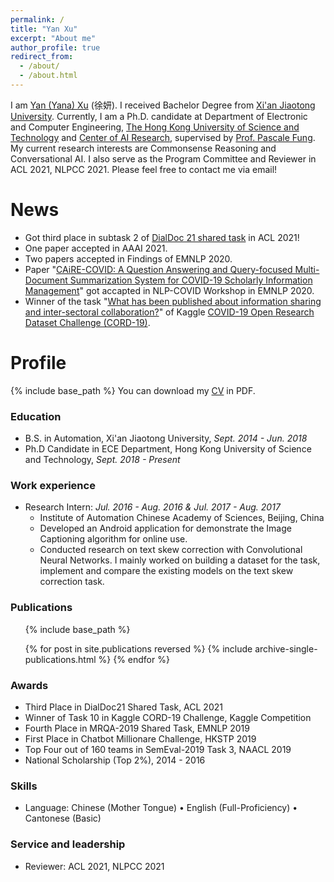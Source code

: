 ```yaml
---
permalink: /
title: "Yan Xu"
excerpt: "About me"
author_profile: true
redirect_from: 
  - /about/
  - /about.html
---
```


I am [Yan (Yana) Xu](https://yana-xuyan.github.io) (徐妍). I received Bachelor Degree from [Xi'an Jiaotong University](http://en.xjtu.edu.cn/). Currently, I am a Ph.D. candidate at Department of Electronic and Computer Engineering, [The Hong Kong University of Science and Technology](http://www.ust.hk) and [Center of AI Research](https://caire.ust.hk/), supervised by [Prof. Pascale Fung](https://pascale.home.ece.ust.hk/index.html). My current research interests are Commonsense Reasoning and Conversational AI. I also serve as the Program Committee and Reviewer in ACL 2021, NLPCC 2021. Please feel free to contact me via email!

News
======
- Got third place in subtask 2 of [DialDoc 21 shared task](https://doc2dial.github.io/workshop2021/shared.html) in ACL 2021!
- One paper accepted in AAAI 2021.
- Two papers accepted in Findings of EMNLP 2020.
- Paper "[CAiRE-COVID: A Question Answering and Query-focused Multi-Document Summarization System for COVID-19 Scholarly Information Management](https://openreview.net/forum?id=k8f2nsLqyTZ)" got accapted in NLP-COVID Workshop in EMNLP 2020.
- Winner of the task "[What has been published about information sharing and inter-sectoral collaboration?](https://www.kaggle.com/sudansudan/caire-cord-task10)" of Kaggle [COVID-19 Open Research Dataset Challenge (CORD-19)](https://www.kaggle.com/allen-institute-for-ai/CORD-19-research-challenge).


Profile
======
{% include base_path %}
You can download my [CV](../files/Yan_Xu_s_CV.pdf) in PDF.

### Education
* B.S. in Automation, Xi'an Jiaotong University, *Sept. 2014 - Jun. 2018*
* Ph.D Candidate in ECE Department, Hong Kong University of Science and Technology, *Sept. 2018 - Present*

### Work experience
* Research Intern: *Jul. 2016 - Aug. 2016 & Jul. 2017 - Aug. 2017*
  * Institute of Automation Chinese Academy of Sciences, Beijing, China
  * Developed an Android application for demonstrate the Image Captioning algorithm for online use.
  * Conducted research on text skew correction with Convolutional Neural Networks. I mainly worked on building a dataset for the task, implement and compare the existing models on the text skew correction task.

### Publications
  <ul>{% include base_path %}</ul>
  <ul>{% for post in site.publications reversed %}
    {% include archive-single-publications.html %}
  {% endfor %}</ul>

### Awards
* Third Place in DialDoc21 Shared Task, ACL 2021
* Winner of Task 10 in Kaggle CORD-19 Challenge, Kaggle Competition
* Fourth Place in MRQA-2019 Shared Task, EMNLP 2019
* First Place in Chatbot Millionare Challenge, HKSTP 2019
* Top Four out of 160 teams in SemEval-2019 Task 3, NAACL 2019
* National Scholarship (Top 2%), 2014 - 2016

### Skills
* Language: Chinese (Mother Tongue) • English (Full-Proficiency) • Cantonese (Basic)
  
  
### Service and leadership
* Reviewer: ACL 2021, NLPCC 2021